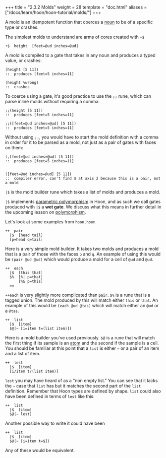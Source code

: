 +++
title = "2.3.2 Molds"
weight = 28
template = "doc.html"
aliases = ["/docs/learn/hoon/hoon-tutorial/molds/"]
+++

A mold is an idempotent function that coerces a [noun](/docs/glossary/noun/) to
be of a specific type or crashes.


The simplest molds to understand are arms of cores created with `+$`

```
+$  height  [feet=@ud inches=@ud]
```

A mold is compiled to a gate that takes in any noun and produces a typed value, or crashes:

```
(height [5 11])
::  produces [feet=5 inches=11]
```
```
(height %wrong)
::  crashes
```

To coerce using a gate, it's good practice to use the `;;` rune, which can parse inline molds without requiring a comma:


```
;;(height [5 11])
::  produces [feet=5 inches=11]
```
```hoon
;;([feet=@ud inches=@ud] [5 11])
::  produces [feet=5 inches=11]
```


Without using `;;`, you would have to start the mold definition with a comma in order for it to be parsed as a mold, not just as a pair of gates with faces on them:


```hoon
(,[feet=@ud inches=@ud] [5 11])
::  produces [feet=5 inches=11]


([feet=@ud inches=@ud] [5 11])
::  compiler error, can't find $ at axis 2 because this is a pair, not a mold
```


`|$` is the mold builder rune which takes a list of molds and produces a mold.

`|$` implements [parametric
polymorphism](https://en.wikipedia.org/wiki/Parametric_polymorphism) in Hoon,
and as such we call gates produced with `|$` a **wet gate**. We discuss what this
means in further detail in the upcoming lesson on [polymorphism](@/docs/tutorials/hoon/type-polymorphism.md).

Let's look at some examples from `hoon.hoon`. 
```hoon
++  pair
  |$  [head tail]
  [p=head q=tail]
```


Here is a very simple mold builder. It takes two molds and produces a mold that is a pair of those with the faces `p` and `q`. An example of using this would be `(pair @ud @ud)` which would produce a mold for a cell of `@ud` and `@ud`.

```hoon
++  each
  |$  [this that]
  $%  [%| p=that]
      [%& p=this]
  ==
```

`++each` is very slightly more complicated than `pair`. `$%` is a rune that is a tagged union. The mold produced by this will match either `this` or `that`. An example of this would be `(each @ud @tas)` which will match either an `@ud` or a `@tas`.

```hoon
++  list
  |$  [item]
  $@(~ [i=item t=(list item)])
```
Here is a mold builder you've used previously. `$@` is a rune that will match the first thing if its sample is an [atom](/docs/glossary/atom/) and the second if the sample is a cell. You should be familiar at this point that a `list` is either `~`  or a pair of an item and a list of item.


```hoon
++  lest
  |$  [item]
  [i/item t/(list item)]
```
`lest` you may have heard of as a "non empty list." You can see that it lacks the `~` case that `list` has but it matches the second part of the `list` definition. Remember that Hoon types are defined by shape. `list` could also have been defined in terms of `lest` like this:

```hoon
++  list
  |$  [item]
  $@(~ lest)
```

Another possible way to write it could have been

```hoon
++  list
  |$  [item]
  $@(~ [i=item t=$])
```

Any of these would be equivalent.
